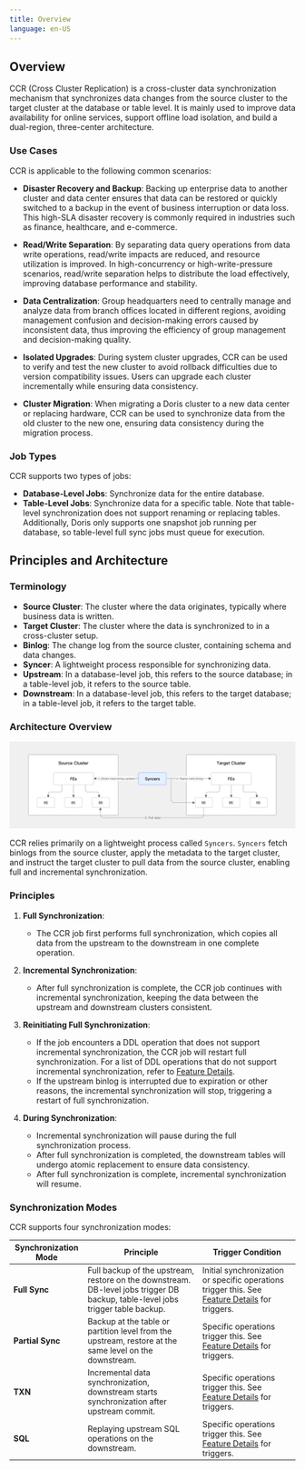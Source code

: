 ```yaml
---
title: Overview
language: en-US
---
```


<!--
Licensed to the Apache Software Foundation (ASF) under one
or more contributor license agreements.  See the NOTICE file
distributed with this work for additional information
regarding copyright ownership.  The ASF licenses this file
to you under the Apache License, Version 2.0 (the
"License"); you may not use this file except in compliance
with the License.  You may obtain a copy of the License at

  http://www.apache.org/licenses/LICENSE-2.0

Unless required by applicable law or agreed to in writing,
software distributed under the License is distributed on an
"AS IS" BASIS, WITHOUT WARRANTIES OR CONDITIONS OF ANY
KIND, either express or implied.  See the License for the
specific language governing permissions and limitations
under the License.
-->

## Overview

CCR (Cross Cluster Replication) is a cross-cluster data synchronization mechanism that synchronizes data changes from the source cluster to the target cluster at the database or table level. It is mainly used to improve data availability for online services, support offline load isolation, and build a dual-region, three-center architecture.

### Use Cases

CCR is applicable to the following common scenarios:

- **Disaster Recovery and Backup**: Backing up enterprise data to another cluster and data center ensures that data can be restored or quickly switched to a backup in the event of business interruption or data loss. This high-SLA disaster recovery is commonly required in industries such as finance, healthcare, and e-commerce.

- **Read/Write Separation**: By separating data query operations from data write operations, read/write impacts are reduced, and resource utilization is improved. In high-concurrency or high-write-pressure scenarios, read/write separation helps to distribute the load effectively, improving database performance and stability.

- **Data Centralization**: Group headquarters need to centrally manage and analyze data from branch offices located in different regions, avoiding management confusion and decision-making errors caused by inconsistent data, thus improving the efficiency of group management and decision-making quality.

- **Isolated Upgrades**: During system cluster upgrades, CCR can be used to verify and test the new cluster to avoid rollback difficulties due to version compatibility issues. Users can upgrade each cluster incrementally while ensuring data consistency.

- **Cluster Migration**: When migrating a Doris cluster to a new data center or replacing hardware, CCR can be used to synchronize data from the old cluster to the new one, ensuring data consistency during the migration process.

### Job Types

CCR supports two types of jobs:

- **Database-Level Jobs**: Synchronize data for the entire database.
- **Table-Level Jobs**: Synchronize data for a specific table. Note that table-level synchronization does not support renaming or replacing tables. Additionally, Doris only supports one snapshot job running per database, so table-level full sync jobs must queue for execution.

## Principles and Architecture

### Terminology

- **Source Cluster**: The cluster where the data originates, typically where business data is written.
- **Target Cluster**: The cluster where the data is synchronized to in a cross-cluster setup.
- **Binlog**: The change log from the source cluster, containing schema and data changes.
- **Syncer**: A lightweight process responsible for synchronizing data.
- **Upstream**: In a database-level job, this refers to the source database; in a table-level job, it refers to the source table.
- **Downstream**: In a database-level job, this refers to the target database; in a table-level job, it refers to the target table.

### Architecture Overview

![CCR Architecture Overview](/images/ccr-architecture-description.png)

CCR relies primarily on a lightweight process called `Syncers`. `Syncers` fetch binlogs from the source cluster, apply the metadata to the target cluster, and instruct the target cluster to pull data from the source cluster, enabling full and incremental synchronization.

### Principles

1. **Full Synchronization**:
   - The CCR job first performs full synchronization, which copies all data from the upstream to the downstream in one complete operation.

2. **Incremental Synchronization**:
   - After full synchronization is complete, the CCR job continues with incremental synchronization, keeping the data between the upstream and downstream clusters consistent.

3. **Reinitiating Full Synchronization**:
   - If the job encounters a DDL operation that does not support incremental synchronization, the CCR job will restart full synchronization. For a list of DDL operations that do not support incremental synchronization, refer to [Feature Details](../feature.md).
   - If the upstream binlog is interrupted due to expiration or other reasons, the incremental synchronization will stop, triggering a restart of full synchronization.

4. **During Synchronization**:
   - Incremental synchronization will pause during the full synchronization process.
   - After full synchronization is completed, the downstream tables will undergo atomic replacement to ensure data consistency.
   - After full synchronization is complete, incremental synchronization will resume.

### Synchronization Modes

CCR supports four synchronization modes:

| Synchronization Mode | Principle                                               | Trigger Condition                                              |
|----------------------|---------------------------------------------------------|----------------------------------------------------------------|
| **Full Sync**         | Full backup of the upstream, restore on the downstream. DB-level jobs trigger DB backup, table-level jobs trigger table backup. | Initial synchronization or specific operations trigger this. See [Feature Details](../feature.md) for triggers. |
| **Partial Sync**      | Backup at the table or partition level from the upstream, restore at the same level on the downstream. | Specific operations trigger this. See [Feature Details](../feature.md) for triggers. |
| **TXN**               | Incremental data synchronization, downstream starts synchronization after upstream commit. | Specific operations trigger this. See [Feature Details](../feature.md) for triggers. |
| **SQL**               | Replaying upstream SQL operations on the downstream.    | Specific operations trigger this. See [Feature Details](../feature.md) for triggers. |
